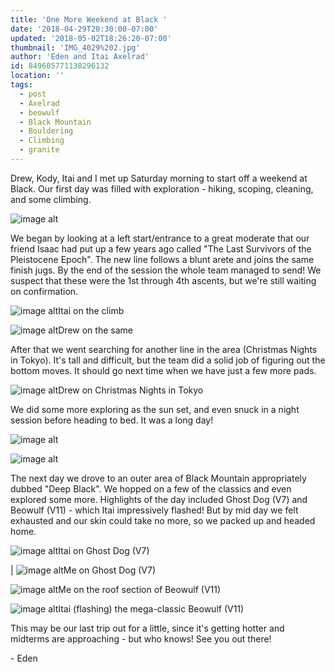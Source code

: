 ```yaml
---
title: 'One More Weekend at Black '
date: '2018-04-29T20:30:00-07:00'
updated: '2018-05-02T18:26:20-07:00'
thumbnail: 'IMG_4029%202.jpg'
author: 'Eden and Itai Axelrad'
id: 849605771138296132
location: ''
tags:
  - post
  - Axelrad
  - beowulf
  - Black Mountain
  - Bouldering
  - Climbing
  - granite
---
```


Drew, Kody, Itai and I met up Saturday morning to start off a weekend at Black. Our first day was filled with exploration - hiking, scoping, cleaning, and some climbing.

![image alt](/images/IMG_4029%202.jpg)

We began by looking at a left start/entrance to a great moderate that our friend Isaac had put up a few years ago called "The Last Survivors of the Pleistocene Epoch". The new line follows a blunt arete and joins the same finish jugs. By the end of the session the whole team managed to send! We suspect that these were the 1st through 4th ascents, but we're still waiting on confirmation.

![image alt](/images/IMG_3911%202.jpg)Itai on the climb

![image alt](/images/IMG_3934%202.jpg)Drew on the same

After that we went searching for another line in the area (Christmas Nights in Tokyo). It's tall and difficult, but the team did a solid job of figuring out the bottom moves. It should go next time when we have just a few more pads.

![image alt](/images/IMG_3955%202.jpg)Drew on Christmas Nights in Tokyo

We did some more exploring as the sun set, and even snuck in a night session before heading to bed. It was a long day!

![image alt](/images/IMG_4671.JPG)

![image alt](/images/IMG_4679.JPG)

The next day we drove to an outer area of Black Mountain appropriately dubbed "Deep Black". We hopped on a few of the classics and even explored some more. Highlights of the day included Ghost Dog (V7) and Beowulf (V11) - which Itai impressively flashed! But by mid day we felt exhausted and our skin could take no more, so we packed up and headed home.

![image alt](/images/IMG_3971%202.jpg)Itai on Ghost Dog (V7)

| ![image alt](/images/IMG_3993%202.jpg)Me on Ghost Dog (V7)

![image alt](/images/IMG_4024%202.jpg)Me on the roof section of Beowulf (V11)

![image alt](/images/IMG_4008%202.jpg)Itai (flashing) the mega-classic Beowulf (V11)

This may be our last trip out for a little, since it's getting hotter and midterms are approaching - but who knows! See you out there!

\- Eden
